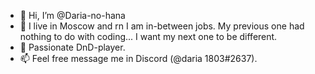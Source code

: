 - 👋 Hi, I’m @Daria-no-hana
- 👀 I live in Moscow and rn I am in-between jobs. My previous one had nothing to do with coding... I want my next one to be different.
- 🐉 Passionate DnD-player.
- 📫 Feel free message me in Discord (@daria 1803#2637).

<!---
Daria-no-hana/Daria-no-hana is a ✨ special ✨ repository because its `README.md` (this file) appears on your GitHub profile.
You can click the Preview link to take a look at your changes.
--->
